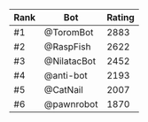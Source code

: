 Rank|Bot|Rating
---|---|---
#1|@ToromBot|2883
#2|@RaspFish|2622
#3|@NilatacBot|2452
#4|@anti-bot|2193
#5|@CatNail|2007
#6|@pawnrobot|1870
